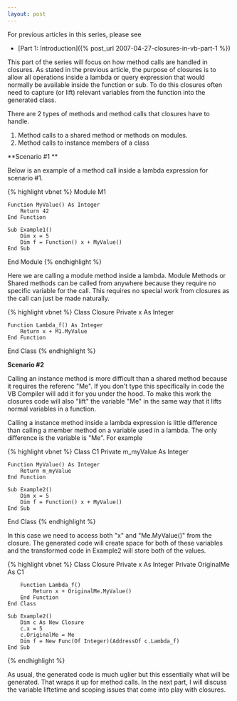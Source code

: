 ```yaml
---
layout: post
---
```

For previous articles in this series, please see

  * [Part 1: Introduction]({% post_url 2007-04-27-closures-in-vb-part-1 %})

This part of the series will focus on how method calls are handled in closures.  As stated in the previous article, the purpose of closures is to allow all operations inside a lambda or query expression that would normally be available inside the function or sub.  To do this closures often need to capture (or lift) relevant variables from the function into the generated class.

There are 2 types of methods and method calls that closures have to handle.

1. Method calls to a shared method or methods on modules. 
2. Method calls to instance members of a class 

**Scenario #1 **

Below is an example of a method call inside a lambda expression for scenario #1.

{% highlight vbnet %}
Module M1

    Function MyValue() As Integer
        Return 42
    End Function

    Sub Example1()
        Dim x = 5
        Dim f = Function() x + MyValue()
    End Sub

End Module
{% endhighlight %}

Here we are calling a module method inside a lambda.  Module Methods or Shared methods can be called from anywhere because they require no specific variable for the call.  This requires no special work from closures as the call can just be made naturally.

{% highlight vbnet %}
Class Closure
    Private x As Integer

    Function Lambda_f() As Integer
        Return x + M1.MyValue
    End Function
End Class
{% endhighlight %}

**Scenario #2**

Calling an instance method is more difficult than a shared method because it requires the referenc "Me".  If you don't type this specifically in code the VB Compiler will add it for you under the hood.  To make this work the closures code will also "lift" the variable "Me" in the same way that it lifts normal variables in a function.

Calling a instance method inside a lambda expression is little difference than calling a member method on a variable used in a lambda.  The only difference is the variable is "Me".  For example

{% highlight vbnet %}
Class C1
    Private m_myValue As Integer

    Function MyValue() As Integer
        Return m_myValue
    End Function

    Sub Example2()
        Dim x = 5
        Dim f = Function() x + MyValue()
    End Sub
End Class
{% endhighlight %}

In this case we need to access both "x" and "Me.MyValue()" from the closure.  The generated code will create space for both of these variables and the transformed code in Example2 will store both of the values.

{% highlight vbnet %}
    Class Closure
        Private x As Integer
        Private OriginalMe As C1
    
        Function Lambda_f()
            Return x + OriginalMe.MyValue()
        End Function
    End Class

    Sub Example2()
        Dim c As New Closure
        c.x = 5
        c.OriginalMe = Me
        Dim f = New Func(Of Integer)(AddressOf c.Lambda_f)
    End Sub
{% endhighlight %}

As usual, the generated code is much uglier but this essentially what will be generated.  That wraps it up for method calls.  In the next part, I will discuss the variable liftetime and scoping issues that come into play with closures.

